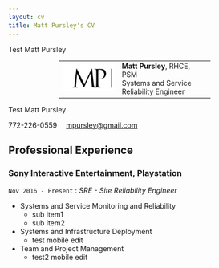 ```yaml
---
layout: cv
title: Matt Pursley's CV
---
```


Test Matt Pursley

<center><table style="width:60%">
  <tr>
    <td valign="middle"><img src="assets/matt pursley resume logo v2 cropped.png" width="200"></td>
    <td valign="middle" align="left"><b>Matt Pursley</b>, RHCE, PSM<br>Systems and Service Reliability Engineer</td>
  </tr>
</table>
</center>

Test Matt Pursley

<div id="webaddress">
<i class="fi-telephone"></i>
772-226-0559
<i class="fi-mail" style="margin-left:1em"></i>
<a href="mpursley@gmail.com">mpursley@gmail.com</a>
</div>

## Professional Experience

### __Sony Interactive Entertainment, Playstation__
```Nov 2016 - Present``` : _SRE - Site Reliability Engineer_

* Systems and Service Monitoring and Reliability
  * sub item1
  * sub item2
* Systems and Infrastructure Deployment
  * test mobile edit
* Team and Project Management
  * test2 mobile edit
